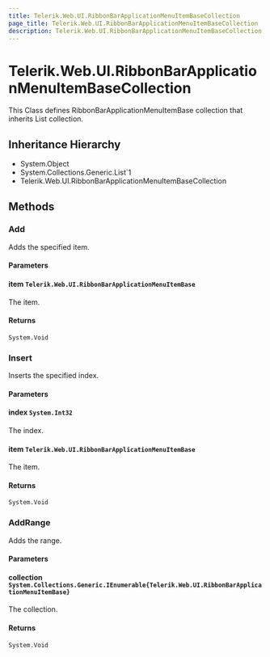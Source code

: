```yaml
---
title: Telerik.Web.UI.RibbonBarApplicationMenuItemBaseCollection
page_title: Telerik.Web.UI.RibbonBarApplicationMenuItemBaseCollection
description: Telerik.Web.UI.RibbonBarApplicationMenuItemBaseCollection
---
```


# Telerik.Web.UI.RibbonBarApplicationMenuItemBaseCollection

This Class defines RibbonBarApplicationMenuItemBase collection that inherits List collection.

## Inheritance Hierarchy

* System.Object
* System.Collections.Generic.List`1
* Telerik.Web.UI.RibbonBarApplicationMenuItemBaseCollection

## Methods

###  Add

Adds the specified item.

#### Parameters

#### item `Telerik.Web.UI.RibbonBarApplicationMenuItemBase`

The item.

#### Returns

`System.Void` 

###  Insert

Inserts the specified index.

#### Parameters

#### index `System.Int32`

The index.

#### item `Telerik.Web.UI.RibbonBarApplicationMenuItemBase`

The item.

#### Returns

`System.Void` 

###  AddRange

Adds the range.

#### Parameters

#### collection `System.Collections.Generic.IEnumerable{Telerik.Web.UI.RibbonBarApplicationMenuItemBase}`

The collection.

#### Returns

`System.Void` 

